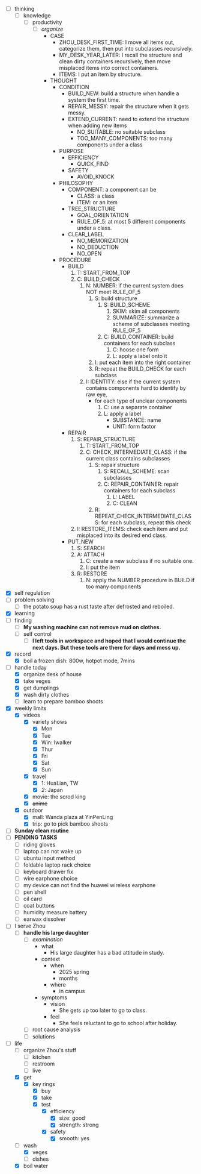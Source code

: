 - [ ] thinking
    - [ ] knowledge
        - [ ] productivity
            - [ ] *organize*
                - CASE
                    - ZHOU_DESK_FIRST_TIME: I move all items out, categorize them, then put into subclasses recursively.
                    - MY_DESK_YEAR_LATER: I recall the structure and clean dirty containers recursively, then move misplaced items into correct containers.
                    - ITEMS: I put an item by structure. 
                - THOUGHT
                    - CONDITION
                        - BUILD_NEW: build a structure when handle a system the first time.
                        - REPAIR_MESSY: repair the structure when it gets messy.
                        - EXTEND_CURRENT: need to extend the structure when adding new items
                            - NO_SUITABLE: no suitable subclass
                            - TOO_MANY_COMPONENTS: too many components under a class
                    - PURPOSE
                        - EFFICIENCY
                            - QUICK_FIND
                        - SAFETY
                            - AVOID_KNOCK
                    - PHILOSOPHY
                        - COMPONENT: a component can be
                            - CLASS: a class
                            - ITEM: or an item
                        - TREE_STRUCTURE
                            - GOAL_ORIENTATION
                            - RULE_OF_5: at most 5 different components under a class.
                        - CLEAR_LABEL
                            - NO_MEMORIZATION
                            - NO_DEDUCTION
                            - NO_OPEN
                    - PROCEDURE
                        - BUILD
                            1. T: START_FROM_TOP
                            2. C: BUILD_CHECK
                                1. N: NUMBER: if the current system does NOT meet RULE_OF_5
                                    1. S: build structure
                                        1. S: BUILD_SCHEME
                                            1. SKIM: skim all components
                                            2. SUMMARIZE: summarize a scheme of subclasses meeting RULE_OF_5 
                                        2. C: BUILD_CONTAINER: build containers for each subclass
                                            1. C: hoose one form
                                            2. L: apply a label onto it
                                    2. I: put each item into the right container 
                                    3. R: repeat the BUILD_CHECK for each subclass
                                2. I: IDENTITY: else if the current system contains components hard to identify by raw eye,
                                    - for each type of unclear components
                                        1. C: use a separate container
                                        2. L: apply a label
                                            - SUBSTANCE: name
                                            - UNIT: form factor
                        - REPAIR
                            1. S: REPAIR_STRUCTURE
                                1. T: START_FROM_TOP
                                2. C: CHECK_INTERMEDIATE_CLASS: if the current class contains subclasses
                                    1. S: repair structure
                                        1. S: RECALL_SCHEME: scan subclasses
                                        2. C: REPAIR_CONTAINER: repair containers for each subclass
                                            1. L: LABEL
                                            2. C: CLEAN
                                    2. R: REPEAT_CHECK_INTERMEDIATE_CLASS: for each subclass, repeat this check
                            2. I: RESTORE_ITEMS: check each item and put misplaced into its desired end class.
                        - PUT_NEW
                            1. S: SEARCH
                            2. A: ATTACH
                                1. C: create a new subclass if no suitable one.
                                2. I: put the item
                            3. R: RESTORE
                                1. N: apply the NUMBER procedure in BUILD if too many components
- [x] self regulation
- [ ] problem solving
    - [ ] the potato soup has a rust taste after defrosted and reboiled. 
- [x] learning
- [ ] finding
    - [ ] **My washing machine can not remove mud on clothes.**
    - [ ] self control
        - [ ] **I left tools in workspace and hoped that I would continue the next days. But these tools are there for days and mess up.**
- [x] record
    - [x] boil a frozen dish: 800w, hotpot mode, 7mins
- [ ] handle today
    - [x] organize desk of house
    - [x] take veges
    - [x] get dumplings
    - [x] wash dirty clothes
    - [ ] learn to prepare bamboo shoots
- [x] weekly limits
    - [x] videos
        - [x] variety shows
            - [x] Mon
            - [x] Tue
            - [x] Win: Iwalker
            - [x] Thur
            - [x] Fri
            - [x] Sat
            - [x] Sun
        - [x] travel
            - [x] 1: HuaLian, TW
            - [x] *2*: Japan
        - [x] movie: the scrod king
        - [x] ~~anime~~
    - [x] outdoor
        - [x] mall: Wanda plaza at YinPenLing
        - [x] trip: go to pick bamboo shoots
- [ ] **Sunday clean routine**
- [ ] **PENDING TASKS**
    - [ ] riding gloves
    - [ ] laptop can not wake up
    - [ ] ubuntu input method
    - [ ] foldable laptop rack choice
    - [ ] keyboard drawer fix
    - [ ] wire earphone choice
    - [ ] my device can not find the huawei wireless earphone
    - [ ] pen shell
    - [ ] oil card
    - [ ] coat buttons
    - [ ] humidity measure battery
    - [ ] earwax dissolver
- [ ] I serve Zhou
    - [ ] **handle his large daughter**
        - [ ] *examination*
            - what
                - His large daughter has a bad attitude in study.
            - context
                - when
                    - 2025 spring
                    - months
                - where
                    - in campus
            - symptoms
                - vision
                    - She gets up too later to go to class.
                - feel
                    - She feels reluctant to go to school after holiday.
        - [ ] root cause analysis
        - [ ] solutions
- [ ] life
    - [ ] organize Zhou's stuff
        - [ ] kitchen
        - [ ] restroom
        - [ ] live
    - [x] get
        - [x] key rings
            - [x] buy
            - [x] take
            - [x] test
                - [x] efficiency
                    - [x] size: good
                    - [x] strength: strong
                - [x] safety
                    - [x] smooth: yes
    - [ ] wash
        - [x] veges
        - [ ] dishes
    - [x] boil water